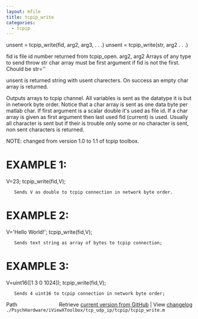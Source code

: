 ```yaml
---
layout: mfile
title: tcpip_write
categories:
  - tcpip
---
```


unsent = tcpip\_write\(fid, arg2, arg3, . . .\)
unsent = tcpip\_write\(str, arg2 . . .\)

fid          is file id number returned from tcpip\_open.
arg2, arg2   Arrays of any type to send throw
str          char array must be first argument if fid
             is not the first. Chould be  str=''

unsent   is returned string with usent charecters.
         On success an empty char array is returned.

Outputs arrays to tcpip channel. All variables is sent as the
datatype it is but in network byte order. Notice that a char
array is sent as one data byte per matlab char.
If first argument is a scalar double it's used as file id.
If a char array is given as first argument then last used
fid \(current\) is used.
Usually all character is sent but if their is trouble only
some or no character is sent, non sent characters is returned.

NOTE: changed from version 1.0 to 1.1 of tcpip toolbox.

# EXAMPLE 1:

 V=23;
 tcpip\_write\(fid,V\);

       Sends V as double to tcpip connection in network byte order.


# EXAMPLE 2:

 V='Hello World\!';
 tcpip\_write\(fid,V\);

       Sends text string as array of bytes to tcpip connection;


# EXAMPLE 3:

 V=uint16\(\[1 3 0 1024\]\);
 tcpip\_write\(fid,V\);

       Sends 4 uint16 to tcpip connection in network byte order;



<div class="code_header" style="text-align:right;">
  <span style="float:left;">Path&nbsp;&nbsp;</span> <span class="counter">Retrieve <a href=
  "https://raw.github.com/Psychtoolbox-3/Psychtoolbox-3/beta/./PsychHardware/iViewXToolbox/tcp_udp_ip/tcpip/tcpip_write.m">current version from GitHub</a> | View <a href=
  "https://github.com/Psychtoolbox-3/Psychtoolbox-3/commits/beta/./PsychHardware/iViewXToolbox/tcp_udp_ip/tcpip/tcpip_write.m">changelog</a></span>
</div>
<div class="code">
  <code>./PsychHardware/iViewXToolbox/tcp_udp_ip/tcpip/tcpip_write.m</code>
</div>
